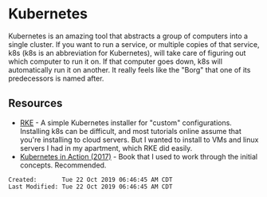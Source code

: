 # Kubernetes

Kubernetes is an amazing tool that abstracts a group of computers into a single
cluster.  If you want to run a service, or multiple copies of that service, k8s
(k8s is an abbreviation for Kubernetes), will take care of figuring out which
computer to run it on.  If that computer goes down, k8s will automatically run
it on another.  It really feels like the "Borg" that one of its predecessors is
named after.

## Resources

- [RKE](https://github.com/rancher/rke) - A simple Kubernetes installer for 
"custom" configurations. Installing k8s can be difficult, and most tutorials
online assume that you're installing to cloud servers.  But I wanted to install
to VMs and linux servers I had in my apartment, which RKE did easily.
- [Kubernetes in Action
  (2017)](https://www.manning.com/books/kubernetes-in-action) - Book that I
  used to work through the initial concepts.  Recommended.

```
Created:       Tue 22 Oct 2019 06:46:45 AM CDT 
Last Modified: Tue 22 Oct 2019 06:46:45 AM CDT
```
